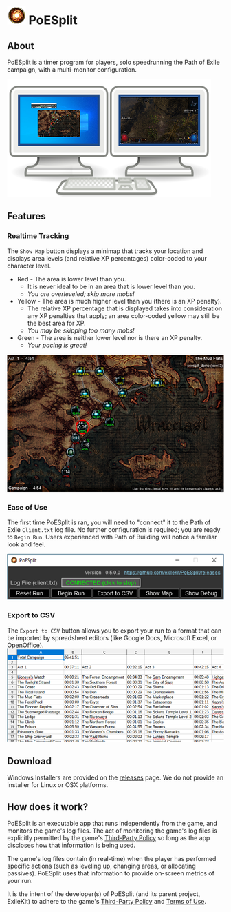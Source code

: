 # ![Logo](https://raw.githubusercontent.com/exilekit/PoESplit/main/PoESplit/MarkdownResources/ExperimentedUniqueSymbol.png) PoESplit

## About
PoESplit is a timer program for players, solo speedrunning the Path of Exile campaign, with a multi-monitor configuration.

![IdealSetup](https://raw.githubusercontent.com/exilekit/PoESplit/main/PoESplit/MarkdownResources/IdealSetup.png)

## Features

### Realtime Tracking
The `Show Map` button displays a minimap that tracks your location and displays area levels (and relative XP percentages) color-coded to your character level.

* Red - The area is lower level than you.
  * It is never ideal to be in an area that is lower level than you.
  * *You are overleveled; skip more mobs!*
* Yellow - The area is much higher level than you (there is an XP penalty). 
  * The relative XP percentage that is displayed takes into consideration any XP penalties that apply; an area color-coded yellow may still be the best area for XP.
  *  *You may be skipping too many mobs!*
* Green - The area is neither lower level nor is there an XP penalty.
  * *Your pacing is great!*

![RealtimeTracking](https://raw.githubusercontent.com/exilekit/PoESplit/main/PoESplit/MarkdownResources/RealtimeTracking.png)

### Ease of Use
The first time PoESplit is ran, you will need to "connect" it to the Path of Exile `Client.txt` log file. No further configuration is required; you are ready to `Begin Run`. Users experienced with Path of Building will notice a familiar look and feel.

![Interface](https://raw.githubusercontent.com/exilekit/PoESplit/main/PoESplit/MarkdownResources/Interface.png)

### Export to CSV
The `Export to CSV` button allows you to export your run to a format that can be imported by spreadsheet editors (like Google Docs, Microsoft Excel, or OpenOffice).
![CSV](https://raw.githubusercontent.com/exilekit/PoESplit/main/PoESplit/MarkdownResources/CSV.png)

## Download
Windows Installers are provided on the [releases](https://github.com/exilekit/PoESplit/releases)
 page. We do not provide an installer for Linux or OSX platforms.

## How does it work?
PoESplit is an executable app that runs independently from the game, and monitors the game's log files. The act of monitoring the game's log files is explicitly permitted by the game's [Third-Party Policy](https://www.pathofexile.com/developer/docs) so long as the app discloses how that information is being used.

The game's log files contain (in real-time) when the player has performed specific actions (such as leveling up, changing areas, or allocating passives). PoESplit uses that information to provide on-screen metrics of your run.

It is the intent of the developer(s) of PoESplit (and its parent project, ExileKit) to adhere to the game's [Third-Party Policy](https://www.pathofexile.com/developer/docs) and [Terms of Use](https://www.pathofexile.com/legal/terms-of-use-and-privacy-policy).